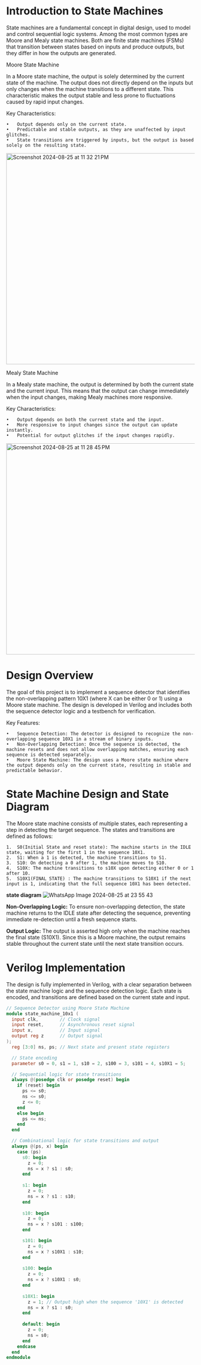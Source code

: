 # Introduction to  State Machines 

State machines are a fundamental concept in digital design, used to model and control sequential logic systems. Among the most common types are Moore and Mealy state machines. Both are finite state machines (FSMs) that transition between states based on inputs and produce outputs, but they differ in how the outputs are generated.

Moore State Machine

In a Moore state machine, the output is solely determined by the current state of the machine. The output does not directly depend on the inputs but only changes when the machine transitions to a different state. This characteristic makes the output stable and less prone to fluctuations caused by rapid input changes.

Key Characteristics:

	•	Output depends only on the current state.
	•	Predictable and stable outputs, as they are unaffected by input glitches.
	•	State transitions are triggered by inputs, but the output is based solely on the resulting state.



<img width="564" alt="Screenshot 2024-08-25 at 11 32 21 PM" src="https://github.com/user-attachments/assets/2d0dfc4d-79d6-443b-9e25-70fceca52d60">

Mealy State Machine

In a Mealy state machine, the output is determined by both the current state and the current input. This means that the output can change immediately when the input changes, making Mealy machines more responsive.

Key Characteristics:

	•	Output depends on both the current state and the input.
	•	More responsive to input changes since the output can update instantly.
	•	Potential for output glitches if the input changes rapidly.

 <img width="564" alt="Screenshot 2024-08-25 at 11 28 45 PM" src="https://github.com/user-attachments/assets/87327dee-1082-46be-b06b-cbd371f1e958">

 # Design Overview 
 The goal of this project is to implement a sequence detector that identifies the non-overlapping pattern 10X1 (where X can be either 0 or 1) using a Moore state machine. The design is developed in Verilog and includes both the sequence detector logic and a testbench for verification.

Key Features:

	•	Sequence Detection: The detector is designed to recognize the non-overlapping sequence 10X1 in a stream of binary inputs.
	•	Non-Overlapping Detection: Once the sequence is detected, the machine resets and does not allow overlapping matches, ensuring each sequence is detected separately.
	•	Moore State Machine: The design uses a Moore state machine where the output depends only on the current state, resulting in stable and predictable behavior.

# State Machine Design and State Diagram
The Moore state machine consists of multiple states, each representing a step in detecting the target sequence. The states and transitions are defined as follows:

	1.	S0(Initial State and reset state): The machine starts in the IDLE state, waiting for the first 1 in the sequence 10X1.
	2.	S1: When a 1 is detected, the machine transitions to S1.
	3.	S10: On detecting a 0 after 1, the machine moves to S10.
	4.	S10X: The machine transitions to s10X upon detecting either 0 or 1 after 10.
	5.	S10X1(FINAL STATE) : The machine transitions to S10X1 if the next input is 1, indicating that the full sequence 10X1 has been detected.
 
 <b>state diagram</b>
 ![WhatsApp Image 2024-08-25 at 23 55 43](https://github.com/user-attachments/assets/16eef7b4-e033-4566-aa2a-797c0ded1d47)

 
<b>Non-Overlapping Logic:</b>
To ensure non-overlapping detection, the state machine returns to the IDLE state after detecting the sequence, preventing immediate re-detection until a fresh sequence starts.

<b>Output Logic:</b>
The output is asserted high only when the machine reaches the final state (S10X1). Since this is a Moore machine, the output remains stable throughout the current state until the next state transition occurs.

# Verilog Implementation
The design is fully implemented in Verilog, with a clear separation between the state machine logic and the sequence detection logic. Each state is encoded, and transitions are defined based on the current state and input.

```verilog
// Sequence Detector using Moore State Machine
module state_machine_10x1 (
  input clk,        // Clock signal
  input reset,      // Asynchronous reset signal
  input x,          // Input signal
  output reg z      // Output signal
);
  reg [3:0] ns, ps; // Next state and present state registers

  // State encoding
  parameter s0 = 0, s1 = 1, s10 = 2, s100 = 3, s101 = 4, s10X1 = 5;

  // Sequential logic for state transitions
  always @(posedge clk or posedge reset) begin
    if (reset) begin
      ps <= s0;
      ns <= s0;
      z <= 0;
    end
    else begin
      ps <= ns;
    end
  end

  // Combinational logic for state transitions and output
  always @(ps, x) begin
    case (ps)
      s0: begin
        z = 0;
        ns = x ? s1 : s0;
      end
      
      s1: begin
        z = 0;
        ns = x ? s1 : s10;
      end
      
      s10: begin
        z = 0;
        ns = x ? s101 : s100;
      end

      s101: begin
        z = 0;
        ns = x ? s10X1 : s10;
      end
      
      s100: begin
        z = 0;
        ns = x ? s10X1 : s0;
      end
      
      s10X1: begin
        z = 1; // Output high when the sequence '10X1' is detected
        ns = x ? s1 : s0;
      end
      
      default: begin
        z = 0;
        ns = s0;
      end
    endcase
  end
endmodule







 
     




